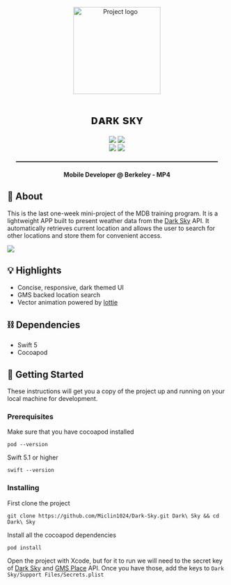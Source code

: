 <p align="center">
 <img src="https://me.miclin.cc/static/darkSky.load.gif" alt="Project logo" width=200px loop=false>
</p>
<h1 align="center">ᴅᴀʀᴋ sᴋʏ</h1>

<div align="center">

<div align="center">
  <img src="https://img.shields.io/badge/MDB-NewbieProject-informational.svg"> <img src="https://img.shields.io/badge/Project4-informational.svg"><br>
  <img src="https://img.shields.io/badge/Platform-iOS-success.svg">
  <img src="https://img.shields.io/badge/Swift-success.svg">
</div>

</div>

<hr style="margin: 20px; height: 2px">
<p align="center"> <strong>Mobile Developer @ Berkeley - MP4</strong>
    <br> 
</p>

## 🚀 About

This is the last one-week mini-project of the MDB training program. It is a lightweight APP built to present weather data from the [Dark Sky](https://darksky.net/) API. It automatically retrieves current location and allows the user to search for other locations and store them for convenient access.  

<img src="https://me.miclin.cc/static/darkSky.banner.jpg">

## 💡 Highlights

- Concise, responsive, dark themed UI
- GMS backed location search
- Vector animation powered by [lottie](http://airbnb.io/lottie/#/README)

## ⛓️ Dependencies

- Swift 5
- Cocoapod

## 🏁 Getting Started

These instructions will get you a copy of the project up and running on your local machine for development.

### Prerequisites
Make sure that you have cocoapod installed
```
pod --version 
```
Swift 5.1 or higher
```
swift --version
```

### Installing

First clone the project

```
git clone https://github.com/Miclin1024/Dark-Sky.git Dark\ Sky && cd Dark\ Sky
```
Install all the cocoapod dependencies
```
pod install
```
Open the project with Xcode, but for it to run we will need to the secret key of [Dark Sky](https://darksky.net/dev) and [GMS Place](https://developers.google.com/places/web-service/intro) API. Once you have those, add the keys to `Dark Sky/Support Files/Secrets.plist`